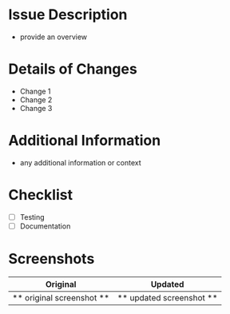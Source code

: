# Issue Description
- provide an overview

# Details of Changes
- Change 1
- Change 2
- Change 3

# Additional Information
- any additional information or context

# Checklist
- [ ] Testing
- [ ] Documentation

# Screenshots
Original                     |  Updated
:-------------------------------:|:-------------------------------:
**  original screenshot       ** | **   updated screenshot      **|
